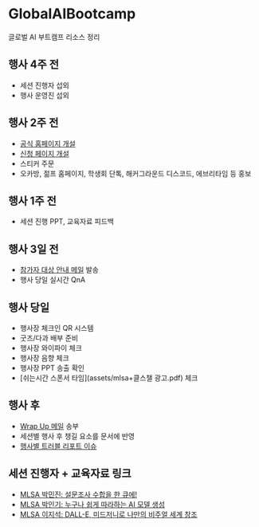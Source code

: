 # GlobalAIBootcamp
글로벌 AI 부트캠프 리소스 정리

## 행사 4주 전

* 세션 진행자 섭외
* 행사 운영진 섭외

## 행사 2주 전

* [공식 홈페이지 개설](https://globalai.community/bootcamp/south-korea-daegu/)
* [신청 페이지 개설](https://festa.io/events/4829)
* 스티커 주문
* 오카방, 젊프 홈페이지, 학생회 단톡, 해커그라운드 디스코드, 에브리타임 등 홍보


## 행사 1주 전

* 세션 진행 PPT, 교육자료 피드백


## 행사 3일 전

* [참가자 대상 안내 메일](GREETINGS.md) 발송
* 행사 당일 실시간 QnA 


## 행사 당일

* 행사장 체크인 QR 시스템
* 굿즈/다과 배부 준비
* 행사장 와이파이 체크
* 행사장 음향 체크
* 행사장 PPT 송출 확인
* [쉬는시간 스폰서 타임](assets/mlsa+클스챌 광고.pdf) 체크


## 행사 후

* [Wrap Up 메일](WRAP_UP.md) 송부
* 세션별 행사 후 챙길 요소를 문서에 반영
* [행사별 트러블 리포트 이슈](https://github.com/hackersground-kr/GlobalAIBootcamp/issues/1)


## 세션 진행자 + 교육자료 링크
* [MLSA 박민진: 설문조사 수합을 한 큐에!](https://github.com/pmj-chosim/Collect_Survey_Result)
* [MLSA 박인기: 누구나 쉽게 따라하는 AI 모델 생성](https://github.com/seoharuss/Azure_ML_Service_Designer)
* [MLSA 이지석: DALL-E, 미드저니로 나만의 비주얼 세계 창조](https://github.com/dev-jiseok/CreateImages-AzureOpenAI?tab=readme-ov-file)